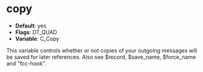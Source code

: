 # copy

- **Default**: yes
- **Flags**: DT_QUAD
- **Variable**: C_Copy

This variable controls whether or not copies of your outgoing messages
will be saved for later references.  Also see $record,
$save_name, $force_name and "fcc-hook".

